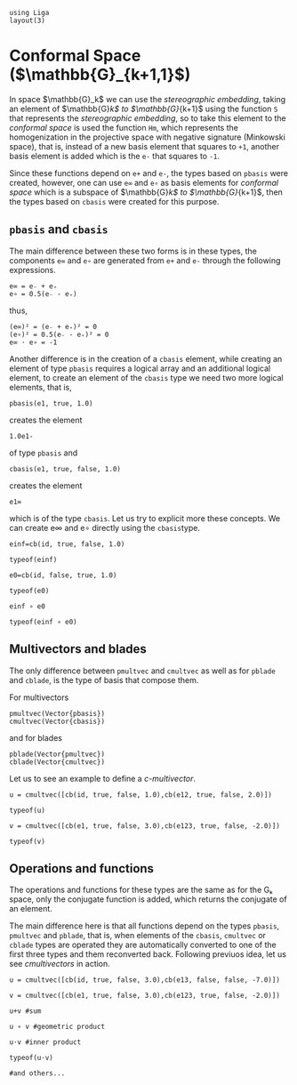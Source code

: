 ```@setup liga
using Liga
layout(3)
```

# Conformal Space (\$\mathbb{G}_{k+1,1}\$)

In space \$\mathbb{G}_k\$ we can use the *stereographic embedding*, taking an element of 
\$\mathbb{G}_k\$ to \$\mathbb{G}_{k+1}\$ using the function `S` that represents the *stereographic embedding*, so to take this element to the *conformal space* is used the function ```Hm```, which represents the homogenization in the projective space with negative signature (Minkowski space), that is, instead of a new basis element that squares to `+1`, another basis element is added which is the `e-` that squares to `-1`.

Since these functions depend on `e+` and `e-`, the types based on `pbasis` were created, however, one can use `e∞` and `e∘` as basis elements for *conformal space* which is a subspace of \$\mathbb{G}_k\$ to \$\mathbb{G}_{k+1}\$, then the types based on `cbasis` were created for this purpose.

## ```pbasis``` and ```cbasis```

The main difference between these two forms is in these types, the components `e∞` and `e∘` are generated from `e+` and `e-` through the following expressions.

    e∞ = e₋ + e₊
    e∘ = 0.5(e₋ - e₊)

thus,

    (e∞)² = (e₋ + e₊)² = 0
    (e∘)² = 0.5(e₋ - e₊)² = 0
    e∞ ⋅ e∘ = -1

Another difference is in the creation of a `cbasis` element, while creating an element of type `pbasis` requires a logical array and an additional logical element, to create an element of the `cbasis` type we need two more logical elements, that is,

    pbasis(e1, true, 1.0)

creates the element

    1.0e1-

of type `pbasis` and

    cbasis(e1, true, false, 1.0)

creates the element

    e1∞

which is of the type `cbasis`. Let us try to explicit more these concepts.
We can create e∞ and e∘ directly using the ```cbasis```type.

```@repl liga
einf=cb(id, true, false, 1.0)

typeof(einf)

e0=cb(id, false, true, 1.0)

typeof(e0)

einf ∘ e0

typeof(einf ∘ e0)

```


## Multivectors and blades  

The only difference between `pmultvec` and `cmultvec` as well as for `pblade` and `cblade`, is the type of basis that compose them.

For multivectors

    pmultvec(Vector{pbasis})
    cmultvec(Vector{cbasis})

and for blades

    pblade(Vector{pmultvec})
    cblade(Vector{cmultvec})

Let us to see an example to define a *c-multivector*.

```@repl liga
u = cmultvec([cb(id, true, false, 1.0),cb(e12, true, false, 2.0)])

typeof(u)

v = cmultvec([cb(e1, true, false, 3.0),cb(e123, true, false, -2.0)])

typeof(v)
```

## Operations and functions

The operations and functions for these types are the same as for the Gₖ space, only the conjugate function is added, which returns the conjugate of an element.

The main difference here is that all functions depend on the types `pbasis`, `pmultvec` and `pblade`, that is, when elements of the `cbasis`, `cmultvec` or `cblade` types are operated they are automatically converted to one of the first three types and them reconverted back.
Following previuos idea, let us see  *cmultivectors* in action.


```@repl liga
u = cmultvec([cb(id, true, false, 3.0),cb(e13, false, false, -7.0)])

v = cmultvec([cb(e1, true, false, 3.0),cb(e123, true, false, -2.0)])

u+v #sum

u ∘ v #geometric product

u⋅v #inner product

typeof(u⋅v)

#and others...

```
